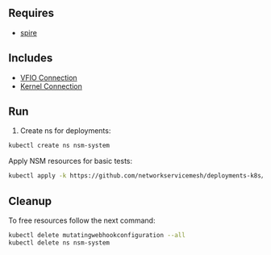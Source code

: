 ## Requires

- [spire](../spire)

## Includes

- [VFIO Connection](../use-cases/Vfio2Noop)
- [Kernel Connection](../use-cases/SriovKernel2Noop)

## Run

1. Create ns for deployments:
```bash
kubectl create ns nsm-system
```

Apply NSM resources for basic tests:
```bash
kubectl apply -k https://github.com/networkservicemesh/deployments-k8s/examples/sriov?ref=55bee1dcc6f00ac3c28ad21324151b4daff39db3
```

## Cleanup

To free resources follow the next command:
```bash
kubectl delete mutatingwebhookconfiguration --all
kubectl delete ns nsm-system
```

